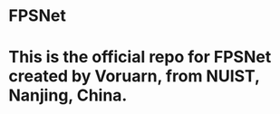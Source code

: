 # FPSNet
<h1>This is the official repo for FPSNet created by Voruarn, from NUIST, Nanjing, China. </h1>

